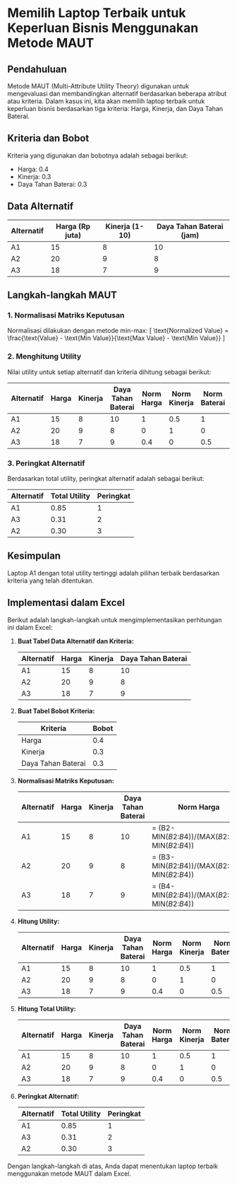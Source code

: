 # Memilih Laptop Terbaik untuk Keperluan Bisnis Menggunakan Metode MAUT

## Pendahuluan

Metode MAUT (Multi-Attribute Utility Theory) digunakan untuk mengevaluasi dan membandingkan alternatif berdasarkan beberapa atribut atau kriteria. Dalam kasus ini, kita akan memilih laptop terbaik untuk keperluan bisnis berdasarkan tiga kriteria: Harga, Kinerja, dan Daya Tahan Baterai.

## Kriteria dan Bobot

Kriteria yang digunakan dan bobotnya adalah sebagai berikut:
- Harga: 0.4
- Kinerja: 0.3
- Daya Tahan Baterai: 0.3

## Data Alternatif

| Alternatif | Harga (Rp juta) | Kinerja (1-10) | Daya Tahan Baterai (jam) |
|------------|-----------------|----------------|--------------------------|
| A1         | 15              | 8              | 10                       |
| A2         | 20              | 9              | 8                        |
| A3         | 18              | 7              | 9                        |

## Langkah-langkah MAUT

### 1. Normalisasi Matriks Keputusan

Normalisasi dilakukan dengan metode min-max:
\[ \text{Normalized Value} = \frac{\text{Value} - \text{Min Value}}{\text{Max Value} - \text{Min Value}} \]

### 2. Menghitung Utility

Nilai utility untuk setiap alternatif dan kriteria dihitung sebagai berikut:

| Alternatif | Harga | Kinerja | Daya Tahan Baterai | Norm Harga | Norm Kinerja | Norm Baterai | Utility Harga | Utility Kinerja | Utility Baterai | Total Utility |
|------------|-------|---------|--------------------|------------|--------------|--------------|---------------|-----------------|-----------------|---------------|
| A1         | 15    | 8       | 10                 | 1          | 0.5          | 1            | 0.4           | 0.15            | 0.3             | 0.85          |
| A2         | 20    | 9       | 8                  | 0          | 1            | 0            | 0             | 0.3             | 0               | 0.30          |
| A3         | 18    | 7       | 9                  | 0.4        | 0            | 0.5          | 0.16          | 0               | 0.15            | 0.31          |

### 3. Peringkat Alternatif

Berdasarkan total utility, peringkat alternatif adalah sebagai berikut:

| Alternatif | Total Utility | Peringkat |
|------------|---------------|-----------|
| A1         | 0.85          | 1         |
| A3         | 0.31          | 2         |
| A2         | 0.30          | 3         |

## Kesimpulan

Laptop A1 dengan total utility tertinggi adalah pilihan terbaik berdasarkan kriteria yang telah ditentukan.

## Implementasi dalam Excel

Berikut adalah langkah-langkah untuk mengimplementasikan perhitungan ini dalam Excel:

1. **Buat Tabel Data Alternatif dan Kriteria:**

    | Alternatif | Harga | Kinerja | Daya Tahan Baterai |
    |------------|-------|---------|--------------------|
    | A1         | 15    | 8       | 10                 |
    | A2         | 20    | 9       | 8                  |
    | A3         | 18    | 7       | 9                  |

2. **Buat Tabel Bobot Kriteria:**

    | Kriteria             | Bobot |
    |----------------------|-------|
    | Harga                | 0.4   |
    | Kinerja              | 0.3   |
    | Daya Tahan Baterai   | 0.3   |

3. **Normalisasi Matriks Keputusan:**

    | Alternatif | Harga | Kinerja | Daya Tahan Baterai | Norm Harga | Norm Kinerja | Norm Baterai |
    |------------|-------|---------|--------------------|------------|--------------|--------------|
    | A1         | 15    | 8       | 10                 | = (B2-MIN($B$2:$B$4))/(MAX($B$2:$B$4)-MIN($B$2:$B$4)) | = (C2-MIN($C$2:$C$4))/(MAX($C$2:$C$4)-MIN($C$2:$C$4)) | = (D2-MIN($D$2:$D$4))/(MAX($D$2:$D$4)-MIN($D$2:$D$4)) |
    | A2         | 20    | 9       | 8                  | = (B3-MIN($B$2:$B$4))/(MAX($B$2:$B$4)-MIN($B$2:$B$4)) | = (C3-MIN($C$2:$C$4))/(MAX($C$2:$C$4)-MIN($C$2:$C$4)) | = (D3-MIN($D$2:$D$4))/(MAX($D$2:$D$4)-MIN($D$2:$D$4)) |
    | A3         | 18    | 7       | 9                  | = (B4-MIN($B$2:$B$4))/(MAX($B$2:$B$4)-MIN($B$2:$B$4)) | = (C4-MIN($C$2:$C$4))/(MAX($C$2:$C$4)-MIN($C$2:$C$4)) | = (D4-MIN($D$2:$D$4))/(MAX($D$2:$D$4)-MIN($D$2:$D$4)) |

4. **Hitung Utility:**

    | Alternatif | Harga | Kinerja | Daya Tahan Baterai | Norm Harga | Norm Kinerja | Norm Baterai | Utility Harga | Utility Kinerja | Utility Baterai |
    |------------|-------|---------|--------------------|------------|--------------|--------------|---------------|-----------------|-----------------|
    | A1         | 15    | 8       | 10                 | 1          | 0.5          | 1            | =H2*$G$2      | =I2*$G$3        | =J2*$G$4        |
    | A2         | 20    | 9       | 8                  | 0          | 1            | 0            | =H3*$G$2      | =I3*$G$3        | =J3*$G$4        |
    | A3         | 18    | 7       | 9                  | 0.4        | 0            | 0.5          | =H4*$G$2      | =I4*$G$3        | =J4*$G$4        |

5. **Hitung Total Utility:**

    | Alternatif | Harga | Kinerja | Daya Tahan Baterai | Norm Harga | Norm Kinerja | Norm Baterai | Utility Harga | Utility Kinerja | Utility Baterai | Total Utility |
    |------------|-------|---------|--------------------|------------|--------------|--------------|---------------|-----------------|-----------------|---------------|
    | A1         | 15    | 8       | 10                 | 1          | 0.5          | 1            | 0.4           | 0.15            | 0.3             | =K2+L2+M2     |
    | A2         | 20    | 9       | 8                  | 0          | 1            | 0            | 0             | 0.3             | 0               | =K3+L3+M3     |
    | A3         | 18    | 7       | 9                  | 0.4        | 0            | 0.5          | 0.16          | 0               | 0.15            | =K4+L4+M4     |

6. **Peringkat Alternatif:**

    | Alternatif | Total Utility | Peringkat |
    |------------|---------------|-----------|
    | A1         | 0.85          | 1         |
    | A3         | 0.31          | 2         |
    | A2         | 0.30          | 3         |

Dengan langkah-langkah di atas, Anda dapat menentukan laptop terbaik menggunakan metode MAUT dalam Excel.
